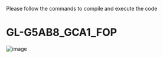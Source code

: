 Please follow the commands to compile and execute the code
# GL-G5AB8_GCA1_FOP
![image](https://user-images.githubusercontent.com/8144523/194743892-94b9e3c0-c93e-4422-9574-b20cd870fd23.png)
